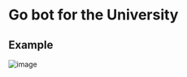 # Go bot for the University
## Example
![image](https://github.com/user-attachments/assets/5568c23c-4b4e-4bf2-a9fc-6ff203f7d778)

